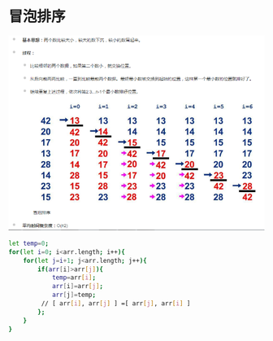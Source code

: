 # 冒泡排序

![](img/2023-05-29-10-19-32.png)

```sh
let temp=0;
for(let i=0; i<arr.length; i++){
    for(let j=i+1; j<arr.length; j++){
        if(arr[i]>arr[j]){
            temp=arr[i];
            arr[i]=arr[j];
            arr[j]=temp;
         // [ arr[i], arr[j] ] =[ arr[j], arr[i] ] 
        };
    }
}
```

